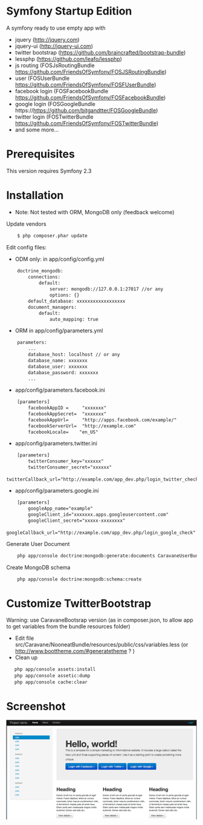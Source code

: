Symfony Startup Edition
========================

A symfony ready to use empty app with
- jquery (http://jquery.com)
- jquery-ui (http://jquery-ui.com)
- twitter bootstrap (https://github.com/braincrafted/bootstrap-bundle)
- lessphp (https://github.com/leafo/lessphp)
- js routing (FOSJsRoutingBundle https://github.com/FriendsOfSymfony/FOSJSRoutingBundle)
- user (FOSUserBundle https://github.com/FriendsOfSymfony/FOSFUserBundle)
- facebook login (FOSFacebookBundle https://github.com/FriendsOfSymfony/FOSFacebookBundle)
- google login (FOSGoogleBundle https://https://github.com/bitgandtter/FOSGoogleBundle)
- twitter login (FOSTwitterBundle https://github.com/FriendsOfSymfony/FOSTwitterBundle)
- and some more...


Prerequisites
========================
This version requires Symfony 2.3

Installation
========================
 * Note: Not tested with ORM, MongoDB only (feedback welcome)


Update vendors
``` bash
    $ php composer.phar update
```
Edit config files:

- ODM only:
in app/config/config.yml
```
    doctrine_mongodb:
        connections:
            default:
                server: mongodb://127.0.0.1:27017 //or any
                options: {}
        default_database: xxxxxxxxxxxxxxxxxx
        document_managers:
            default:
                auto_mapping: true
```

- ORM 
in app/config/parameters.yml
```
    parameters:
        ...
        database_host: localhost // or any
        database_name: xxxxxxx
        database_user: xxxxxxx
        database_password: xxxxxxx
        ...
```


- app/config/parameters.facebook.ini
```
    [parameters]
        facebookAppID =     "xxxxxxx"
        facebookAppSecret=  "xxxxxxx"
        facebookAppUrl=     "http://apps.facebook.com/example/"
        facebookServerUrl=  "http://example.com"
        facebookLocale=    "en_US"
```

- app/config/parameters.twitter.ini
```
    [parameters]
        twitterConsumer_key="xxxxxx"
        twitterConsumer_secret="xxxxxx"
        twitterCallback_url="http://example.com/app_dev.php/login_twitter_check"
```
- app/config/parameters.google.ini
```
    [parameters]
        googleApp_name="example"
        googleClient_id="xxxxxxx.apps.googleusercontent.com"
        googleClient_secret="xxxxx-xxxxxxxx"
        googleCallback_url="http://example.com/app_dev.php/login_google_check"
```


Generate User Document
``` bash
    php app/console doctrine:mongodb:generate:documents CaravaneUserBundle
```

Create MongoDB schema
``` bash
    php app/console doctrine:mongodb:schema:create
```



Customize TwitterBootstrap
========================
Warning: use CaravaneBootsrap version (as in composer.json, to allow app to get variables from the bundle resources folder)
- Edit file src/Caravane/NooneatBundle/resources/public/css/variables.less (or http://www.boottheme.com/#generatetheme ? )
- Clean up

``` bash
   php app/console assets:install
   php app/console assetic:dump
   php app/console cache:clear
```

Screenshot
========================
![ScreenShot](http://github.com/caravane/SymfonyStartupEdition/raw/master/web/images/screenshot.png)
